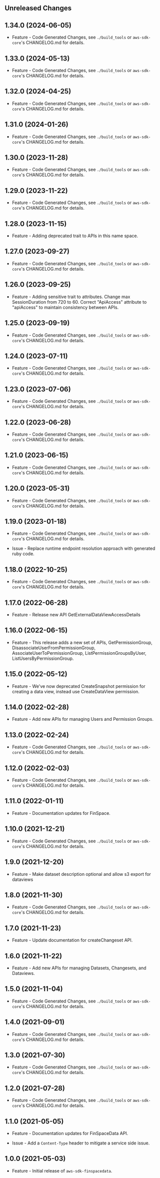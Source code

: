 Unreleased Changes
------------------

1.34.0 (2024-06-05)
------------------

* Feature - Code Generated Changes, see `./build_tools` or `aws-sdk-core`'s CHANGELOG.md for details.

1.33.0 (2024-05-13)
------------------

* Feature - Code Generated Changes, see `./build_tools` or `aws-sdk-core`'s CHANGELOG.md for details.

1.32.0 (2024-04-25)
------------------

* Feature - Code Generated Changes, see `./build_tools` or `aws-sdk-core`'s CHANGELOG.md for details.

1.31.0 (2024-01-26)
------------------

* Feature - Code Generated Changes, see `./build_tools` or `aws-sdk-core`'s CHANGELOG.md for details.

1.30.0 (2023-11-28)
------------------

* Feature - Code Generated Changes, see `./build_tools` or `aws-sdk-core`'s CHANGELOG.md for details.

1.29.0 (2023-11-22)
------------------

* Feature - Code Generated Changes, see `./build_tools` or `aws-sdk-core`'s CHANGELOG.md for details.

1.28.0 (2023-11-15)
------------------

* Feature - Adding deprecated trait to APIs in this name space.

1.27.0 (2023-09-27)
------------------

* Feature - Code Generated Changes, see `./build_tools` or `aws-sdk-core`'s CHANGELOG.md for details.

1.26.0 (2023-09-25)
------------------

* Feature - Adding sensitive trait to attributes. Change max SessionDuration from 720 to 60. Correct "ApiAccess" attribute to "apiAccess" to maintain consistency between APIs.

1.25.0 (2023-09-19)
------------------

* Feature - Code Generated Changes, see `./build_tools` or `aws-sdk-core`'s CHANGELOG.md for details.

1.24.0 (2023-07-11)
------------------

* Feature - Code Generated Changes, see `./build_tools` or `aws-sdk-core`'s CHANGELOG.md for details.

1.23.0 (2023-07-06)
------------------

* Feature - Code Generated Changes, see `./build_tools` or `aws-sdk-core`'s CHANGELOG.md for details.

1.22.0 (2023-06-28)
------------------

* Feature - Code Generated Changes, see `./build_tools` or `aws-sdk-core`'s CHANGELOG.md for details.

1.21.0 (2023-06-15)
------------------

* Feature - Code Generated Changes, see `./build_tools` or `aws-sdk-core`'s CHANGELOG.md for details.

1.20.0 (2023-05-31)
------------------

* Feature - Code Generated Changes, see `./build_tools` or `aws-sdk-core`'s CHANGELOG.md for details.

1.19.0 (2023-01-18)
------------------

* Feature - Code Generated Changes, see `./build_tools` or `aws-sdk-core`'s CHANGELOG.md for details.

* Issue - Replace runtime endpoint resolution approach with generated ruby code.

1.18.0 (2022-10-25)
------------------

* Feature - Code Generated Changes, see `./build_tools` or `aws-sdk-core`'s CHANGELOG.md for details.

1.17.0 (2022-06-28)
------------------

* Feature - Release new API GetExternalDataViewAccessDetails

1.16.0 (2022-06-15)
------------------

* Feature - This release adds a new set of APIs, GetPermissionGroup, DisassociateUserFromPermissionGroup, AssociateUserToPermissionGroup, ListPermissionGroupsByUser, ListUsersByPermissionGroup.

1.15.0 (2022-05-12)
------------------

* Feature - We've now deprecated CreateSnapshot permission for creating a data view, instead use CreateDataView permission.

1.14.0 (2022-02-28)
------------------

* Feature - Add new APIs for managing Users and Permission Groups.

1.13.0 (2022-02-24)
------------------

* Feature - Code Generated Changes, see `./build_tools` or `aws-sdk-core`'s CHANGELOG.md for details.

1.12.0 (2022-02-03)
------------------

* Feature - Code Generated Changes, see `./build_tools` or `aws-sdk-core`'s CHANGELOG.md for details.

1.11.0 (2022-01-11)
------------------

* Feature - Documentation updates for FinSpace.

1.10.0 (2021-12-21)
------------------

* Feature - Code Generated Changes, see `./build_tools` or `aws-sdk-core`'s CHANGELOG.md for details.

1.9.0 (2021-12-20)
------------------

* Feature - Make dataset description optional and allow s3 export for dataviews

1.8.0 (2021-11-30)
------------------

* Feature - Code Generated Changes, see `./build_tools` or `aws-sdk-core`'s CHANGELOG.md for details.

1.7.0 (2021-11-23)
------------------

* Feature - Update documentation for createChangeset API.

1.6.0 (2021-11-22)
------------------

* Feature - Add new APIs for managing Datasets, Changesets, and Dataviews.

1.5.0 (2021-11-04)
------------------

* Feature - Code Generated Changes, see `./build_tools` or `aws-sdk-core`'s CHANGELOG.md for details.

1.4.0 (2021-09-01)
------------------

* Feature - Code Generated Changes, see `./build_tools` or `aws-sdk-core`'s CHANGELOG.md for details.

1.3.0 (2021-07-30)
------------------

* Feature - Code Generated Changes, see `./build_tools` or `aws-sdk-core`'s CHANGELOG.md for details.

1.2.0 (2021-07-28)
------------------

* Feature - Code Generated Changes, see `./build_tools` or `aws-sdk-core`'s CHANGELOG.md for details.

1.1.0 (2021-05-05)
------------------

* Feature - Documentation updates for FinSpaceData API.

* Issue - Add a `Content-Type` header to mitigate a service side issue.

1.0.0 (2021-05-03)
------------------

* Feature - Initial release of `aws-sdk-finspacedata`.
